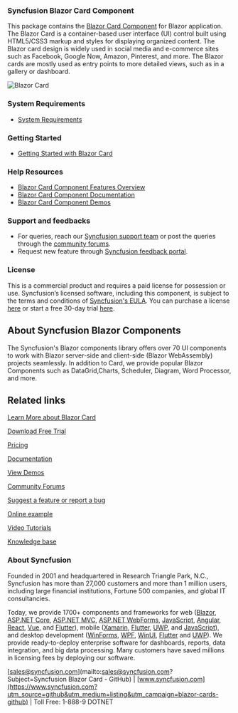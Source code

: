 ### Syncfusion Blazor Card Component

This package contains the [Blazor Card Component](https://www.syncfusion.com/blazor-components/blazor-card?utm_source=card&utm_medium=listing&utm_campaign=blazor-cards-github-samples) for Blazor application. The Blazor Card is a container-based user interface (UI) control built using HTML5/CSS3 markup and styles for displaying organized content. The Blazor card design is widely used in social media and e-commerce sites such as Facebook, Google Now, Amazon, Pinterest, and more. The Blazor cards are mostly used as entry points to more detailed views, such as in a gallery or dashboard.

![Blazor Card](https://raw.githubusercontent.com/SyncfusionExamples/card-img/master/blazor/blazor-card.png)

### System Requirements

* [System Requirements](https://blazor.syncfusion.com/documentation/system-requirements?utm_source=card&utm_medium=listing&utm_campaign=blazor-card-github-samples)

### Getting Started

* [Getting Started with Blazor Card](https://blazor.syncfusion.com/documentation/card/getting-started?utm_source=card&utm_medium=listing&utm_campaign=blazor-card-github-samples)

### Help Resources

* [Blazor Card Component Features Overview](https://www.syncfusion.com/blazor-components/blazor-card?utm_source=card&utm_medium=listing&utm_campaign=blazor-card-github-samples)
* [Blazor Card Component Documentation](https://blazor.syncfusion.com/documentation/card/getting-started?utm_source=card&utm_medium=listing&utm_campaign=blazor-card-github-samples)
* [Blazor Card Component Demos](https://blazor.syncfusion.com/demos/card/basic-card?utm_source=card&utm_medium=listing&utm_campaign=blazor-card-github-samples)

### Support and feedbacks

* For queries, reach our [Syncfusion support team](https://www.syncfusion.com/support/directtrac/incidents/newincident?utm_source=card&utm_medium=listing&utm_campaign=blazor-card-github-samples) or post the queries through the [community forums](https://www.syncfusion.com/forums/blazor-components?utm_source=card&utm_medium=listing&utm_campaign=blazor-card-github-samples). 
* Request new feature through [Syncfusion feedback portal](https://www.syncfusion.com/feedback/blazor-components?utm_source=card&utm_medium=listing&utm_campaign=blazor-card-github-samples).

### License

This is a commercial product and requires a paid license for possession or use. Syncfusion’s licensed software, including this component, is subject to the terms and conditions of [Syncfusion's EULA](https://www.syncfusion.com/eula/es/?utm_source=card&utm_medium=listing&utm_campaign=blazor-card-github-samples). You can purchase a license [here](https://www.syncfusion.com/sales/products?utm_source=card&utm_medium=listing&utm_campaign=blazor-card-github-samples) or start a free 30-day trial [here](https://www.syncfusion.com/account/manage-trials/start-trials?utm_source=card&utm_medium=listing&utm_campaign=blazor-card-github-samples).

## About Syncfusion Blazor Components
The Syncfusion's Blazor components library offers over 70 UI components to work with Blazor server-side and client-side (Blazor WebAssembly) projects seamlessly. In addition to Card, we provide popular Blazor Components such as DataGrid,Charts, Scheduler, Diagram, Word Processor, and more.

## Related links

[Learn More about Blazor Card](https://www.syncfusion.com/blazor-components/blazor-card?utm_source=github&utm_medium=listing&utm_campaign=blazor-card-github-samples)

[Download Free Trial](https://www.syncfusion.com/downloads/blazor?utm_source=github&utm_medium=listing&utm_campaign=blazor-card-github-samples)

[Pricing](https://www.syncfusion.com/sales/products/blazor?utm_source=github&utm_medium=listing&utm_campaign=blazor-card-github-samples)

[Documentation](https://blazor.syncfusion.com/documentation/card/getting-started?utm_source=github&utm_medium=listing&utm_campaign=blazor-card-github-samples)

[View Demos](https://blazor.syncfusion.com/demos/card/default-functionalities?utm_source=github&utm_medium=listing&utm_campaign=blazor-card-github-samples)

[Community Forums](https://www.syncfusion.com/forums/blazor-components?utm_source=github&utm_medium=listing&utm_campaign=blazor-card-github-samples)

[Suggest a feature or report a bug](https://www.syncfusion.com/feedback/blazor-components?utm_source=github&utm_medium=listing&utm_campaign=blazor-card-github-samples)

[Online example](https://blazor.syncfusion.com/demos/toolbar/default-functionalities?utm_source=github&utm_medium=listing&utm_campaign=blazor-card-github-samples)

[Video Tutorials](https://www.syncfusion.com/tutorial-videos/blazor/toolbar?utm_source=github&utm_medium=listing&utm_campaign=blazor-card-github-samples)

[Knowledge base](https://www.syncfusion.com/kb/blazor-components?utm_source=github&utm_medium=listing&utm_campaign=blazor-card-github-samples)


### About Syncfusion

Founded in 2001 and headquartered in Research Triangle Park, N.C., Syncfusion has more than 27,000 customers and more than 1 million users, including large financial institutions, Fortune 500 companies, and global IT consultancies.
 
Today, we provide 1700+ components and frameworks for web ([Blazor](https://www.syncfusion.com/blazor-components?utm_source=github&utm_medium=listing&utm_campaign=blazor-cards-github), [ASP.NET Core](https://www.syncfusion.com/aspnet-core-ui-controls?utm_source=github&utm_medium=listing&utm_campaign=blazor-cards-github), [ASP.NET MVC](https://www.syncfusion.com/aspnet-mvc-ui-controls?utm_source=github&utm_medium=listing&utm_campaign=blazor-cards-github), [ASP.NET WebForms](https://www.syncfusion.com/jquery/aspnet-webforms-ui-controls?utm_source=github&utm_medium=listing&utm_campaign=blazor-cards-github), [JavaScript](https://www.syncfusion.com/javascript-ui-controls?utm_source=github&utm_medium=listing&utm_campaign=blazor-cards-github), [Angular](https://www.syncfusion.com/angular-ui-components?utm_source=github&utm_medium=listing&utm_campaign=blazor-cards-github), [React](https://www.syncfusion.com/react-ui-components?utm_source=github&utm_medium=listing&utm_campaign=blazor-cards-github), [Vue](https://www.syncfusion.com/vue-ui-components?utm_source=github&utm_medium=listing&utm_campaign=blazor-cards-github), and [Flutter](https://www.syncfusion.com/flutter-widgets?utm_source=github&utm_medium=listing&utm_campaign=blazor-cards-github)), mobile ([Xamarin](https://www.syncfusion.com/xamarin-ui-controls?utm_source=github&utm_medium=listing&utm_campaign=blazor-cards-github), [Flutter](https://www.syncfusion.com/flutter-widgets?utm_source=github&utm_medium=listing&utm_campaign=blazor-cards-github), [UWP](https://www.syncfusion.com/uwp-ui-controls?utm_source=github&utm_medium=listing&utm_campaign=blazor-cards-github), and [JavaScript](https://www.syncfusion.com/javascript-ui-controls?utm_source=github&utm_medium=listing&utm_campaign=blazor-cards-github)), and desktop development ([WinForms](https://www.syncfusion.com/winforms-ui-controls?utm_source=github&utm_medium=listing&utm_campaign=blazor-cards-github), [WPF](https://www.syncfusion.com/wpf-controls?utm_source=github&utm_medium=listing&utm_campaign=blazor-cards-github), [WinUI](https://www.syncfusion.com/winui-controls?utm_source=github&utm_medium=listing&utm_campaign=blazor-cards-github), [Flutter](https://www.syncfusion.com/flutter-widgets?utm_source=github&utm_medium=listing&utm_campaign=blazor-cards-github) and [UWP](https://www.syncfusion.com/uwp-ui-controls?utm_source=github&utm_medium=listing&utm_campaign=blazor-cards-github)). We provide ready-to-deploy enterprise software for dashboards, reports, data integration, and big data processing. Many customers have saved millions in licensing fees by deploying our software.

[sales@syncfusion.com](mailto:sales@syncfusion.com?Subject=Syncfusion Blazor Card - GitHub) | [www.syncfusion.com](https://www.syncfusion.com?utm_source=github&utm_medium=listing&utm_campaign=blazor-cards-github) | Toll Free: 1-888-9 DOTNET